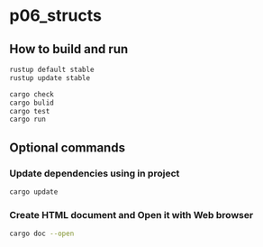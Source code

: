 # p06_structs

## How to build and run

```sh
rustup default stable
rustup update stable

cargo check
cargo bulid
cargo test
cargo run
```

## Optional commands

### Update dependencies using in project

```sh
cargo update
```

### Create HTML document and Open it with Web browser

```sh
cargo doc --open
```
